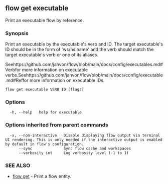 ## flow get executable

Print an executable flow by reference.

### Synopsis

Print an executable by the executable's verb and ID.
The target executable's ID should be in the  form of 'ws/ns:name' and the verb should match the target executable's verb or one of its aliases.

Seehttps://github.com/jahvon/flow/blob/main/docs/config/executables.md#Verbfor more information on executable verbs.Seehttps://github.com/jahvon/flow/blob/main/docs/config/executable.md#Reffor more information on executable IDs.

```
flow get executable VERB ID [flags]
```

### Options

```
  -h, --help   help for executable
```

### Options inherited from parent commands

```
  -x, --non-interactive   Disable displaying flow output via terminal UI rendering. This is only needed if the interactive output is enabled by default in flow's configuration.
      --sync              Sync flow cache and workspaces
      --verbosity int     Log verbosity level (-1 to 1)
```

### SEE ALSO

* [flow get](flow_get.md)	 - Print a flow entity.


